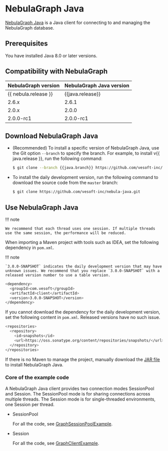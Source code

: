 # NebulaGraph Java

[NebulaGraph Java](https://github.com/vesoft-inc/nebula-java/tree/{{java.branch}}) is a Java client for connecting to and managing the NebulaGraph database.

## Prerequisites

You have installed Java 8.0 or later versions.

## Compatibility with NebulaGraph

|NebulaGraph version|NebulaGraph Java version|
|:---|:---|
|{{ nebula.release }}|{{java.release}}|
|2.6.x|2.6.1|
|2.0.x|2.0.0|
|2.0.0-rc1|2.0.0-rc1|

## Download NebulaGraph Java

- (Recommended) To install a specific version of NebulaGraph Java, use the Git option `--branch` to specify the branch. For example, to install v{{ java.release }}, run the following command:

  ```bash
  $ git clone --branch {{java.branch}} https://github.com/vesoft-inc/nebula-java.git
  ```

- To install the daily development version, run the following command to download the source code from the `master` branch:

  ```bash
  $ git clone https://github.com/vesoft-inc/nebula-java.git
  ```

## Use NebulaGraph Java

!!! note

    We recommend that each thread uses one session. If multiple threads use the same session, the performance will be reduced.

When importing a Maven project with tools such as IDEA, set the following dependency in `pom.xml`.

!!! note

    `3.0.0-SNAPSHOT` indicates the daily development version that may have unknown issues. We recommend that you replace `3.0.0-SNAPSHOT` with a released version number to use a table version.

```bash
<dependency>
  <groupId>com.vesoft</groupId>
  <artifactId>client</artifactId>
  <version>3.0.0-SNAPSHOT</version>
</dependency>
```

If you cannot download the dependency for the daily development version, set the following content in `pom.xml`. Released versions have no such issue.

```bash
<repositories> 
  <repository> 
    <id>snapshots</id> 
    <url>https://oss.sonatype.org/content/repositories/snapshots/</url> 
  </repository> 
</repositories>
```

If there is no Maven to manage the project, manually download the [JAR file](https://repo1.maven.org/maven2/com/vesoft/) to install NebulaGraph Java.

### Core of the example code

A NebulaGraph Java client provides two connection modes SessionPool and Session. The SessionPool mode is for sharing connections across multiple threads. The Session mode is for single-threaded environments, one Session per thread.

- SessionPool

  For all the code, see [GraphSessionPoolExample](https://github.com/vesoft-inc/nebula-java/blob/{{java.branch}}/examples/src/main/java/com/vesoft/nebula/examples/GraphSessionPoolExample.java).

- Session

  For all the code, see [GraphClientExample](https://github.com/vesoft-inc/nebula-java/blob/{{java.branch}}/examples/src/main/java/com/vesoft/nebula/examples/GraphClientExample.java).